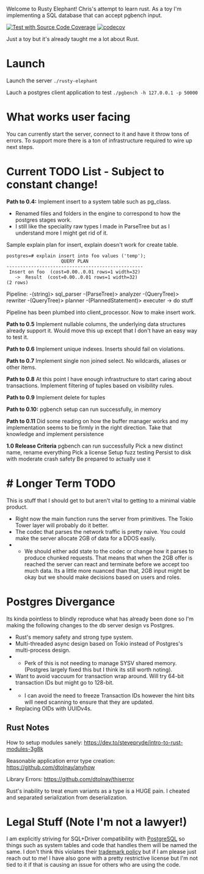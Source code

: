 Welcome to Rusty Elephant! Chris's attempt to learn rust. As a toy I'm implementing a SQL database that can accept pgbench input.

[![Test with Source Code Coverage](https://github.com/chotchki/rusty-elephant/actions/workflows/test_source_coverage.yaml/badge.svg)](https://github.com/chotchki/rusty-elephant/actions/workflows/test_source_coverage.yaml) [![codecov](https://codecov.io/gh/chotchki/rusty-elephant/branch/main/graph/badge.svg?token=6JV9391LY0)](https://codecov.io/gh/chotchki/rusty-elephant)

Just a toy but it's already taught me a lot about Rust.

# Launch
Launch the server
`./rusty-elephant`

Lauch a postgres client application to test
`./pgbench -h 127.0.0.1 -p 50000`

# What works user facing
You can currently start the server, connect to it and have it throw tons of errors. To support more there is a ton of infrastructure required to wire up next steps.

# Current TODO List - Subject to constant change!
**Path to 0.4:** 
Implement insert to a system table such as pg_class.

* Renamed files and folders in the engine to correspond to how the postgres stages work.
* I still like the speciality raw types I made in ParseTree but as I understand more I might get rid of it.

Sample explain plan for insert, explain doesn't work for create table.
```
postgres=# explain insert into foo values ('temp');
                    QUERY PLAN                    
--------------------------------------------------
 Insert on foo  (cost=0.00..0.01 rows=1 width=32)
   ->  Result  (cost=0.00..0.01 rows=1 width=32)
(2 rows)
```

Pipeline: -(string)> sql_parser -(ParseTree)> analyzer -(QueryTree)> rewriter -(QueryTree)> planner -(PlannedStatement)> executer -> do stuff

Pipeline has been plumbed into client_processor. Now to make insert work.

**Path to 0.5**
Implement nullable columns, the underlying data structures already support it. Would move this up except that I don't have an easy way to test it.

**Path to 0.6**
Implement unique indexes. Inserts should fail on violations.

**Path to 0.7**
Implement single non joined select. No wildcards, aliases or other items.

**Path to 0.8**
At this point I have enough infrastructure to start caring about transactions. Implement filtering of tuples based on visibility rules.

**Path to 0.9**
Implement delete for tuples

**Path to 0.10:**
pgbench setup can run successfully, in memory

**Path to 0.11**
Did some reading on how the buffer manager works and my implementation seems to be firmly in the right direction. Take that knowledge and implement persistence

**1.0 Release Criteria**
pgbench can run successfully
Pick a new distinct name, rename everything
Pick a license
Setup fuzz testing
Persist to disk with moderate crash safety
Be prepared to actually use it


# # Longer Term TODO
This is stuff that I should get to but aren't vital to getting to a minimal viable product.
* Right now the main function runs the server from primitives. The Tokio Tower layer will probably do it better.
* The codec that parses the network traffic is pretty naive. You could make the server allocate 2GB of data for a DDOS easily.
* * We should either add state to the codec or change how it parses to produce chunked requests. That means that when the 2GB offer is reached the server can react and terminate before we accept too much data. Its a little more nuanced than that, 2GB input might be okay but we should make decisions based on users and roles.

# Postgres Divergance
Its kinda pointless to blindly reproduce what has already been done so I'm making the following changes to the db server design vs Postgres.

* Rust's memory safety and strong type system.
* Multi-threaded async design based on Tokio instead of Postgres's multi-process design.
* * Perk of this is not needing to manage SYSV shared memory. (Postgres largely fixed this but I think its still worth noting).
* Want to avoid vaccuum for transaction wrap around. Will try 64-bit transaction IDs but might go to 128-bit.
* * I can avoid the need to freeze Transaction IDs however the hint bits will need scanning to ensure that they are updated.
* Replacing OIDs with UUIDv4s.


## Rust Notes
How to setup modules sanely: https://dev.to/stevepryde/intro-to-rust-modules-3g8k

Reasonable application error type creation: https://github.com/dtolnay/anyhow

Library Errors: https://github.com/dtolnay/thiserror

Rust's inability to treat enum variants as a type is a HUGE pain. I cheated and separated serialization from deserialization.

# Legal Stuff (Note I'm not a lawyer!)
I am explicitly striving for SQL+Driver compatibility with [PostgreSQL](https://www.postgresql.org) so things such as system tables and code that handles them will be named the same. I don't think this violates their [trademark policy](https://www.postgresql.org/about/policies/trademarks/) but if I am please just reach out to me! I have also gone with a pretty restrictive license but I'm not tied to it if that is causing an issue for others who are using the code.